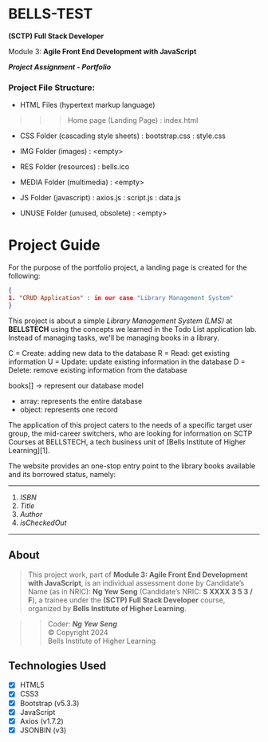 <!-- .md means markdown -->

<!-- README.md -->
<!-- This file documents the information about the portfolio project. -->
<!-- It should be READ ME first!!! -->

<!-- Heading level 1 -->
# BELLS-TEST
**(SCTP) Full Stack Developer**

Module 3: **Agile Front End Development with JavaScript**

***Project Assignment - Portfolio***

<!-- Heading level 3 -->
### Project File Structure:

* HTML Files (hypertext markup language)

>>> Home page (Landing Page)
: index.html

* CSS Folder (cascading style sheets)
: bootstrap.css
: style.css

* IMG Folder (images)
: \<empty\>

* RES Folder (resources)
: bells.ico

* MEDIA Folder (multimedia)
: \<empty\>

* JS Folder (javascript)
: axios.js
: script.js
: data.js

* UNUSE Folder (unused, obsolete)
: \<empty\>

<!-- Heading level 1 -->
# Project Guide
For the purpose of the portfolio project, a landing page is created for the following:

```json
{
1. "CRUD Application" : in our case "Library Management System"
}
```

This project is about a simple *Library Management System (LMS)* at **BELLSTECH** using the concepts we learned in the Todo List application lab. Instead of managing tasks, we'll be managing books in a library.

C = Create: adding new data to the database
R = Read: get existing information
U = Update: update existing information in the database
D = Delete: remove existing information from the database

books[] -> represent our database model
- array: represents the entire database
- object: represents one record

The application of this project caters to the needs of a specific target user group, the mid-career switchers,
who are looking for information on SCTP Courses at BELLSTECH, a tech business unit of [Bells Institute of Higher Learning][1].

The website provides an one-stop entry point to the library books available and its borrowed status, namely:

***
1. *ISBN*
2. *Title*
3. *Author*
4. *isCheckedOut*
***

<!-- Heading level 2 -->
## About
> This project work, part of **Module 3: Agile Front End Development with JavaScript**, 
> is an individual assessment done by Candidate’s Name (as in NRIC): **Ng Yew Seng** (Candidate’s NRIC: **S XXXX 3 5 3 / F**), 
> a trainee under the **(SCTP) Full Stack Developer** course, organized by **Bells Institute of Higher Learning**. 

>>
>> Coder: ***Ng Yew Seng***\
>> © Copyright 2024\
>> Bells Institute of Higher Learning


<!-- Heading level 2 -->
## Technologies Used
- [x] HTML5
- [x] CSS3
- [x] Bootstrap (v5.3.3)
- [x] JavaScript
- [x] Axios (v1.7.2)
- [x] JSONBIN (v3)
